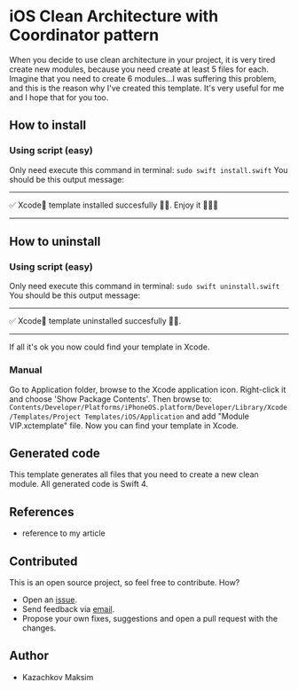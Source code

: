 # iOS Clean Architecture with Coordinator pattern

When you decide to use clean architecture in your project, it is very tired create new modules, because you need create at least 5 files for each. Imagine that you need to create 6 modules...I was suffering this problem, and this is the reason why I've created this template. It's very useful for me and I hope that for you too.

## How to install

### Using script (easy)
Only need execute this command in terminal:  `sudo swift install.swift`
You should be this output message:
************************************
✅ Xcode🔨 template installed succesfully 👌🏻. Enjoy it 👨🏻‍💻
************************************

## How to uninstall

### Using script (easy)
Only need execute this command in terminal:  `sudo swift uninstall.swift`
You should be this output message:

************************************
✅ Xcode🔨 template uninstalled succesfully 👌🏻.
************************************

If all it's ok you now could find your template in Xcode.

### Manual
Go to Application folder, browse to the Xcode application icon. Right-click it and choose 'Show Package Contents'. Then browse to:
`Contents/Developer/Platforms/iPhoneOS.platform/Developer/Library/Xcode/Templates/Project Templates/iOS/Application` and add "Module VIP.xctemplate" file. Now you can find your template in Xcode.


## Generated code
This template generates all files that you need to create a new clean module. All generated code is Swift 4.

## References
- reference to my article

## Contributed
This is an open source project, so feel free to contribute. How?

- Open an [issue](link).
- Send feedback via [email](maksimkn.94@gmail.com).
- Propose your own fixes, suggestions and open a pull request with the changes.

## Author

* Kazachkov Maksim
